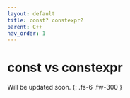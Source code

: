 ```yaml
---
layout: default
title: const? constexpr?
parent: C++
nav_order: 1
---
```


# const vs constexpr

Will be updated soon.
{: .fs-6 .fw-300 }
